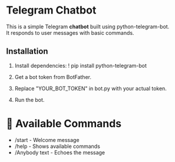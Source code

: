 # **Telegram Chatbot**

This is a simple Telegram **chatbot** built using python-telegram-bot.  
It responds to user messages with basic commands.

## Installation
1. Install dependencies:
   ! pip install python-telegram-bot

1. Get a bot token from BotFather.
2. Replace "YOUR_BOT_TOKEN" in bot.py with your actual token.
3. Run the bot.

# 📝 Available Commands
* /start - Welcome message
* /help - Shows available commands
* /Anybody text - Echoes the message
